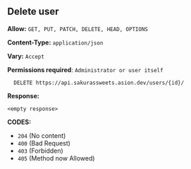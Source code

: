 ## Delete user

**Allow:** `GET, PUT, PATCH, DELETE, HEAD, OPTIONS`

**Content-Type:** `application/json`

**Vary:** `Accept`

**Permissions required**: `Administrator or user itself`

```
  DELETE https://api.sakurassweets.asion.dev/users/{id}/
```

**Response:**

```
<empty response>
```

**CODES:**

- `204` (No content)
- `400` (Bad Request)
- `403` (Forbidden)
- `405` (Method now Allowed)
